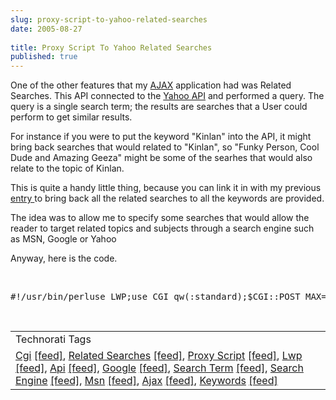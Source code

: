 ```yaml
---
slug: proxy-script-to-yahoo-related-searches
date: 2005-08-27
 
title: Proxy Script To Yahoo Related Searches
published: true
---
```

One of the other features that my <a href="http://www.kinlan.co.uk/AjaxExperiments/AjaxTag">AJAX</a> application had was Related Searches. This API connected to the <a href="http://developer.yahoo.net">Yahoo API</a> and performed a query. The query is a single search term; the results are searches that a User could perform to get similar results.<p />For instance if you were to put the keyword "Kinlan" into the API, it might bring back searches that would related to "Kinlan", so "Funky Person, Cool Dude and Amazing Geeza" might be some of the searhes that would also relate to the topic of Kinlan.<p />This is quite a handy little thing, because you can link it in with my previous <a href="http://www.kinlan.co.uk/2005/08/proxy-script-to-yahoo-api-term.html">entry </a>to bring back all the related searches to all the keywords are provided.<p />The idea was to allow me to specify some searches that would allow the reader to target related topics and subjects through a search engine such as MSN, Google or Yahoo<p />Anyway, here is the code.<p /><br /><div class="CodeRay">
  <div class="code"><pre>#!/usr/bin/perluse LWP;use CGI qw(:standard);$CGI::POST_MAX=1024 * 100;  # max 100K postsmy($qCGI) = new CGI();my($YahooAppID) = &quot;APPIDHERE&quot;;my($baseUrl) = &quot;http://api.search.yahoo.com/WebSearchService/V1/relatedSuggestion&quot;;my($query) = $qCGI-&gt;param('query');my($finalUrl) = $baseUrl$ua = LWP::UserAgent-&gt;new;$ua-&gt;agent(&quot;YahooPassThrough/0.1 &quot;);# Create a requestmy $req = HTTP::Request-&gt;new(POST =&gt; $finalUrl);$req-&gt;content(&quot;appid=$YahooAppID&amp;query=$query&amp;results=50&quot;);# Pass request to the user agent and get a response backmy $res = $ua-&gt;request($req);print &quot;Content-type: text/xml\n\n&quot;;print $res-&gt;content;</pre></div>
</div>
<p /><br /><table class="TechnoratiHead TagHeader">
<tr><td>Technorati Tags</td></tr>
<tr class="Technorati"><td>
<a href="http://www.technorati.com/tag/Cgi" class="Tag" rel="tag">Cgi</a> <a href="http://feeds.technorati.com/feed/posts/tag/Cgi" class="Tag">[feed]</a>, <a href="http://www.technorati.com/tag/Related" class="Tag" rel="tag">Related Searches</a> <a href="http://feeds.technorati.com/feed/posts/tag/Related" class="Tag">[feed]</a>, <a href="http://www.technorati.com/tag/Proxy" class="Tag" rel="tag">Proxy Script</a> <a href="http://feeds.technorati.com/feed/posts/tag/Proxy" class="Tag">[feed]</a>, <a href="http://www.technorati.com/tag/Lwp" class="Tag" rel="tag">Lwp</a> <a href="http://feeds.technorati.com/feed/posts/tag/Lwp" class="Tag">[feed]</a>, <a href="http://www.technorati.com/tag/Api" class="Tag" rel="tag">Api</a> <a href="http://feeds.technorati.com/feed/posts/tag/Api" class="Tag">[feed]</a>, <a href="http://www.technorati.com/tag/Google" class="Tag" rel="tag">Google</a> <a href="http://feeds.technorati.com/feed/posts/tag/Google" class="Tag">[feed]</a>, <a href="http://www.technorati.com/tag/Search%20Term" class="Tag" rel="tag">Search Term</a> <a href="http://feeds.technorati.com/feed/posts/tag/Search%20Term" class="Tag">[feed]</a>, <a href="http://www.technorati.com/tag/Search%20Engine" class="Tag" rel="tag">Search Engine</a> <a href="http://feeds.technorati.com/feed/posts/tag/Search%20Engine" class="Tag">[feed]</a>, <a href="http://www.technorati.com/tag/Msn" class="Tag" rel="tag">Msn</a> <a href="http://feeds.technorati.com/feed/posts/tag/Msn" class="Tag">[feed]</a>, <a href="http://www.technorati.com/tag/Ajax" class="Tag" rel="tag">Ajax</a> <a href="http://feeds.technorati.com/feed/posts/tag/Ajax" class="Tag">[feed]</a>, <a href="http://www.technorati.com/tag/Keywords" class="Tag" rel="tag">Keywords</a> <a href="http://feeds.technorati.com/feed/posts/tag/Keywords" class="Tag">[feed]</a>
</td></tr>
</table><div class="blogger-post-footer"><img class="posterous_download_image" src="https://blogger.googleusercontent.com/tracker/8109338-112515507116806719?l=www.kinlan.co.uk%2Findex.html" height="1" alt="" width="1" /></div>

